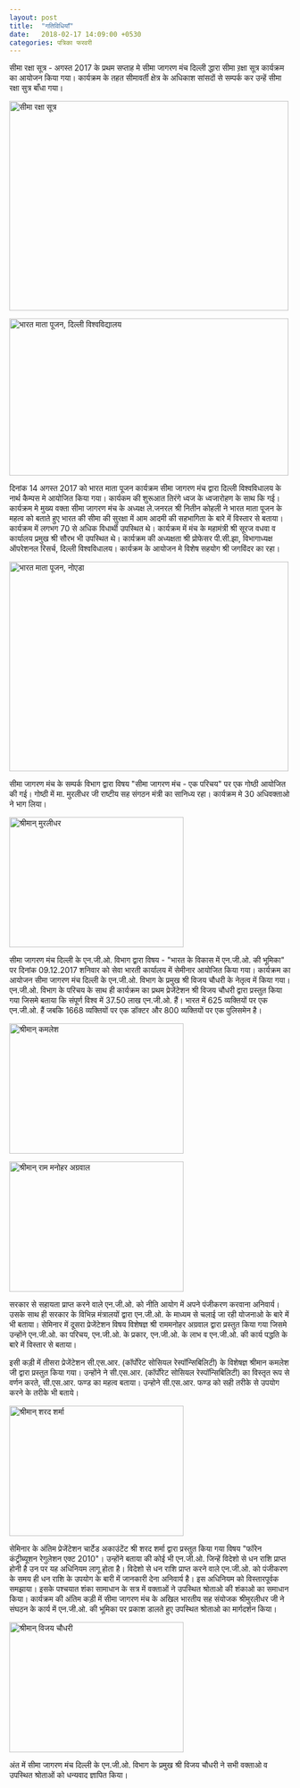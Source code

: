 ```yaml
---
layout: post
title:  "गतिविधियाँ"
date:   2018-02-17 14:09:00 +0530
categories: पत्रिका फरवरी
---
```


सीमा रक्षा सूत्र - अगस्त&nbsp;2017 के प्रथम सप्ताह मे सीमा जागरण मंच दिल्ली द्धारा सीमा ऱ़क्षा सूत्र कार्यक्रम का आयोजन किया गया। कार्यक्रम के तहत सीमावर्ती क्षेत्र के अधिकाश सांसदों से सम्पर्क कर उन्हें सीमा रक्षा सुत्र बाँधा गया।

<a data-flickr-embed="true"  href="https://www.flickr.com/photos/156282391@N07/38451875620/in/dateposted-public/" title="सीमा रक्षा सूत्र"><img src="https://farm5.staticflickr.com/4616/38451875620_e1aea890b3.jpg" width="500" height="375" alt="सीमा रक्षा सूत्र"></a><script async src="//embedr.flickr.com/assets/client-code.js" charset="utf-8"></script>

<a data-flickr-embed="true"  href="https://www.flickr.com/photos/156282391@N07/38451878100/in/dateposted-public/" title="भारत माता पूजन, दिल्ली विश्वविद्यालय"><img src="https://farm5.staticflickr.com/4724/38451878100_69f193fba4.jpg" width="500" height="281" alt="भारत माता पूजन, दिल्ली विश्वविद्यालय"></a><script async src="//embedr.flickr.com/assets/client-code.js" charset="utf-8"></script>

दिनांक 14 अगस्त 2017 को भारत माता पूजन कार्यक्रम सीमा जागरण मंच द्वारा दिल्ली विश्वविधालय के नार्थ कैम्पस मे आयोजित किया गया। कार्यकम की शुरूआत तिरंगे ध्वज के ध्वजारोहण के साथ कि गई। कार्यक्रम मे मुख्य वक्ता सीमा जागरण मंच के अध्यक्ष ले.जनरल श्री नितीन कोहली ने भारत माता पूजन के महत्व को बताते हुए भारत की सीमा की सुरक्षा में आम आदमी की सहभागिता के बारे में विस्तार से बताया। कार्यक्रम में लगभग 70 से अधिक विधार्थी उपस्थित थे। कार्यक्रम में मंच के महामंत्री श्री सूरज वधवा व कार्यालय प्रमुख श्री सौरभ भी उपस्थित थे। कार्यक्रम की अध्यक्षता श्री प्रोफेसर पी.सी.झा, विभागाध्यक्ष ऑपरेशनल रिसर्च, दिल्ली विश्वविधालय। कार्यक्रम के आयोजन मे विशेष सहयोग श्री जगविंदर का रहा।

<a data-flickr-embed="true"  href="https://www.flickr.com/photos/156282391@N07/40217994672/in/dateposted-public/" title="भारत माता पूजन, नोएडा"><img src="https://farm5.staticflickr.com/4758/40217994672_5dc5cfa6cf.jpg" width="500" height="375" alt="भारत माता पूजन, नोएडा"></a><script async src="//embedr.flickr.com/assets/client-code.js" charset="utf-8"></script>

सीमा जागरण मंच के  सम्पर्क विभाग द्वारा विषय "सीमा जागरण मंच - एक परिचय" पर एक गोष्ठी आयोजित की गई। गोष्ठी में मा. मुरलीधर जी राष्टीय सह संगठन मंत्री का सानिध्य रहा। कार्यक्रम मे 30 अधिवक्ताओ ने भाग लिया।

<a data-flickr-embed="true"  href="https://www.flickr.com/photos/156282391@N07/26389873018/in/dateposted-public/" title="श्रीमान् मुरलीधर"><img src="https://farm5.staticflickr.com/4621/26389873018_77b7d823a4.jpg" width="312" height="233" alt="श्रीमान् मुरलीधर"></a><script async src="//embedr.flickr.com/assets/client-code.js" charset="utf-8"></script>

सीमा जागरण मंच दिल्ली के एन.जी.ओ. विभाग द्वारा  विषय - "भारत के विकास में एन.जी.ओ. की भूमिका" पर  दिनांक 09.12.2017&nbsp;शनिवार को सेवा भारती कार्यालय में सेमीनार आयोजित किया गया। कार्यक्रम का आयोजन सीमा जागरण मंच दिल्ली के एन.जी.ओ. विभाग  के प्रमुख श्री  विजय चौधरी के नेतृत्व में किया गया। एन.जी.ओ. विभाग के परिचय के साथ ही कार्यक्रम का प्रथम प्रेजेंटेशन श्री विजय चौधरी द्वारा प्रस्तुत किया गया जिसमे बताया कि संपूर्ण विश्व में 37.50&nbsp;लाख  एन.जी.ओ. हैं। भारत में 625 व्यक्तियों पर एक  एन.जी.ओ. हैं जबकि 1668 व्यक्तियों पर एक डॉक्टर और 800 व्यक्तियों पर एक पुलिसमेन है।

<a data-flickr-embed="true"  href="https://www.flickr.com/photos/156282391@N07/40217994492/in/dateposted-public/" title="श्रीमान् कमलेश"><img src="https://farm5.staticflickr.com/4629/40217994492_b4c4e86589.jpg" width="312" height="233" alt="श्रीमान् कमलेश"></a><script async src="//embedr.flickr.com/assets/client-code.js" charset="utf-8"></script>

<a data-flickr-embed="true"  href="https://www.flickr.com/photos/156282391@N07/38451876560/in/dateposted-public/" title="श्रीमान् राम मनोहर अग्रवाल"><img src="https://farm5.staticflickr.com/4757/38451876560_530e652d65.jpg" width="312" height="233" alt="श्रीमान् राम मनोहर अग्रवाल"></a><script async src="//embedr.flickr.com/assets/client-code.js" charset="utf-8"></script>

सरकार से सहायता प्राप्त करने वाले एन.जी.ओ. को नीति आयोग में अपने पंजीकरण करवाना अनिवार्य। उसके साथ ही सरकार के विभिन्न मंत्रालयों द्वारा एन.जी.ओ. के माध्यम से चलाई जा रही योजनाओ के बारे में भी बताया। सेमिनार में दूसरा  प्रेजेंटेशन   विषय विशेषज्ञ श्री राममनोहर अग्रवाल द्वारा प्रस्तुत किया गया जिसमे उन्होंने एन.जी.ओ. का परिचय, एन.जी.ओ. के प्रकार, एन.जी.ओ. के लाभ व एन.जी.ओ. की कार्य पद्धति के बारे में विस्तार से बताया।

इसी कड़ी में तीसरा प्रेजेंटेशन सी.एस.आर. (कॉर्पोरेट सोसियल रेस्पॉन्सिबिलिटी) के विशेषज्ञ  श्रीमान कमलेश जी द्वारा प्रस्तुत किया गया। उन्होंने ने सी.एस.आर. (कॉर्पोरेट सोसियल रेस्पॉन्सिबिलिटी) का विस्तृत रूप से वर्णन करते, सी.एस.आर. फण्ड का महत्व बताया। उन्होने सी.एस.आर. फण्ड को सही तरीके से उपयोग करने के तरीके भी बताये।

<a data-flickr-embed="true"  href="https://www.flickr.com/photos/156282391@N07/38451874770/in/dateposted-public/" title="श्रीमान् शरद शर्मा"><img src="https://farm5.staticflickr.com/4654/38451874770_402f76f492.jpg" width="312" height="233" alt="श्रीमान् शरद शर्मा"></a><script async src="//embedr.flickr.com/assets/client-code.js" charset="utf-8"></script>

सेमिनार के अंतिम प्रेजेंटेशन चार्टेड अकाउंटेंट श्री शरद शर्मा  द्वारा प्रस्तुत किया गया विषय "फॉरेन कंट्रीब्यूशन रेगुलेशन एक्ट 2010"। उन्होंने बताया की कोई भी एन.जी.ओ. जिन्हें विदेशो से धन राशि प्राप्त होनी है उन पर यह अधिनियम लागू होता है। विदेशो से धन राशि प्राप्त करने वाले एन.जी.ओ. को पंजीकरण के समय ही धन राशि के उपयोग के बारी में जानकारी देना अनिवार्य है। इस अधिनियम को विस्तारपूर्वक समझाया। इसके पश्चयात शंका सामाधान के सत्र में वक्ताओं ने  उपस्थित श्रोताओ की शंकाओ का समाधान किया। कार्यक्रम की अंतिम कड़ी में सीमा जागरण मंच के अखिल भारतीय सह संयोजक श्रीमुरलीधर जी ने संघठन के  कार्य में एन.जी.ओ. की भूमिका पर प्रकाश डालते हुए उपस्थित श्रोताओ  का मार्गदर्शन किया।

<a data-flickr-embed="true"  href="https://www.flickr.com/photos/156282391@N07/38451874250/in/dateposted-public/" title="श्रीमान् विजय चौधरी"><img src="https://farm5.staticflickr.com/4662/38451874250_39a6a65b68.jpg" width="312" height="233" alt="श्रीमान् विजय चौधरी"></a><script async src="//embedr.flickr.com/assets/client-code.js" charset="utf-8"></script>

अंत में  सीमा जागरण मंच दिल्ली के एन.जी.ओ. विभाग  के प्रमुख श्री  विजय चौधरी ने  सभी वक्ताओ व उपस्थित श्रोताओं  को धन्यवाद ज्ञापित किया।
